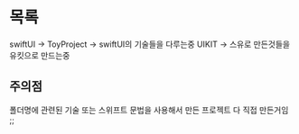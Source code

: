 # 목록
swiftUI -> ToyProject -> swiftUI의 기술들을 다루는중
UIKIT -> 스유로 만든것들을 유킷으로 만드는중 

## 주의점
폴더명에 관련된 기술 또는 스위프트 문법을 사용해서 만든 프로젝트 
다 직접 만든거임 ;; 



